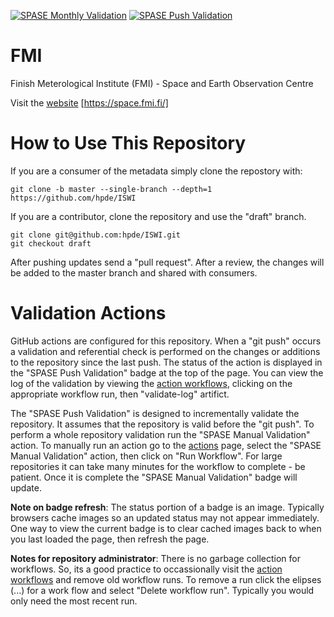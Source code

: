 [![SPASE Monthly Validation](https://github.com/hpde/FMI/actions/workflows/validate-schedule.yml/badge.svg)](https://github.com/hpde/FMI/actions/workflows/validate-schedule.yml)
[![SPASE Push Validation](https://github.com/hpde/FMI/actions/workflows/validate-push.yml/badge.svg)](https://github.com/hpde/FMI/actions/workflows/validate-push.yml)

# FMI

Finish Meterological Institute (FMI) - Space and Earth Observation Centre

Visit the [website](https://space.fmi.fi/) [https://space.fmi.fi/]

# How to Use This Repository

If you are a consumer of the metadata simply clone the repostory with:

````
git clone -b master --single-branch --depth=1 https://github.com/hpde/ISWI
````

If you are a contributor, clone the repository and use the "draft" branch.
````
git clone git@github.com:hpde/ISWI.git
git checkout draft
````

After pushing updates send a "pull request". After a review, the changes
will be added to the master branch and shared with consumers.

# Validation Actions

GitHub actions are configured for this repository. When a "git push" occurs 
a validation and referential check is performed on the changes or additions 
to the repository since the last push. The status of the action is displayed in the
"SPASE Push Validation" badge at the top of the page. You can view the log of the
validation by viewing the [action workflows](../../actions), clicking on the appropriate workflow
run, then "validate-log" artifict.

The "SPASE Push Validation" is designed to incrementally validate the repository. It assumes
that the repository is valid before the "git push". To perform a whole repository validation
run the "SPASE Manual Validation" action.  To manually run an action go to the [actions](../../actions) page,
select the "SPASE Manual Validation" action, then click on "Run Workflow". For large repositories it 
can take many minutes for the workflow to complete - be patient. Once it is complete the "SPASE Manual Validation"
badge will update.

**Note on badge refresh**: The status portion of a badge is an image. Typically browsers cache images so an 
updated status may not appear immediately. One way to view the current badge is to clear cached images back to when you
last loaded the page, then refresh the page.

**Notes for repository administrator**: There is no garbage collection for workflows. So, its a good practice to
occassionally visit the [action workflows](../../actions) and remove old workflow runs. To remove a run click
the elipses (...) for a work flow and select "Delete workflow run". Typically you would only need the most recent run.

